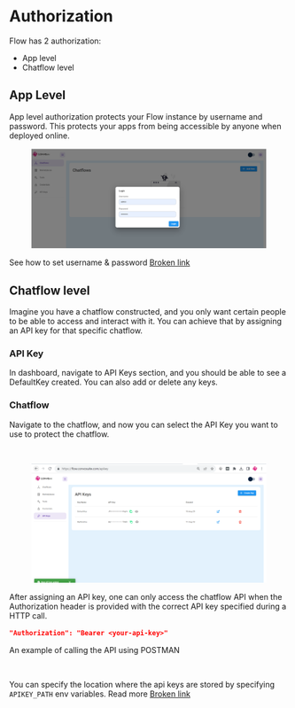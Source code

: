 # Authorization

Flow has 2 authorization:

* App level
* Chatflow level

## App Level

App level authorization protects your Flow instance by username and password. This protects your apps from being accessible by anyone when deployed online.

<figure><img src=".gitbook/assets/Authorization.png" alt=""><figcaption></figcaption></figure>

See how to set username & password [Broken link](broken-reference "mention")

## Chatflow level

Imagine you have a chatflow constructed, and you only want certain people to be able to access and interact with it. You can achieve that by assigning an API key for that specific chatflow.

### API Key

In dashboard, navigate to API Keys section, and you should be able to see a DefaultKey created. You can also add or delete any keys.

### Chatflow

Navigate to the chatflow, and now you can select the API Key you want to use to protect the chatflow.

<div>

<figure><img src=".gitbook/assets/image (3) (1) (1).png" alt=""><figcaption></figcaption></figure>

 

<figure><img src=".gitbook/assets/APIKey.png" alt=""><figcaption></figcaption></figure>

</div>

After assigning an API key, one can only access the chatflow API when the Authorization header is provided with the correct API key specified during a HTTP call.

```json
"Authorization": "Bearer <your-api-key>"
```

An example of calling the API using POSTMAN

<figure><img src=".gitbook/assets/image (1) (1) (1) (1) (1).png" alt=""><figcaption></figcaption></figure>

You can specify the location where the api keys are stored by specifying `APIKEY_PATH` env variables. Read more [Broken link](broken-reference "mention")
